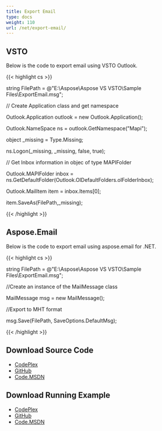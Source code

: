 ```yaml
---
title: Export Email
type: docs
weight: 110
url: /net/export-email/
---
```



## **VSTO**
Below is the code to export email using VSTO Outlook.

{{< highlight cs >}}

  string FilePath = @"E:\Aspose\Aspose VS VSTO\Sample Files\ExportEmail.msg";

 // Create Application class and get namespace

 Outlook.Application outlook = new Outlook.Application();

 Outlook.NameSpace ns = outlook.GetNamespace("Mapi");

 object _missing = Type.Missing;

 ns.Logon(_missing, _missing, false, true);

 // Get Inbox information in objec of type MAPIFolder

 Outlook.MAPIFolder inbox = ns.GetDefaultFolder(Outlook.OlDefaultFolders.olFolderInbox);

 Outlook.MailItem item = inbox.Items[0];

 item.SaveAs(FilePath,_missing);       

{{< /highlight >}}
## **Aspose.Email**
Below is the code to export email using aspose.email for .NET.

{{< highlight cs >}}

  string FilePath = @"E:\Aspose\Aspose VS VSTO\Sample Files\ExportEmail.msg";

 //Create an instance of the MailMessage class

 MailMessage msg = new MailMessage();

 //Export to MHT format

 msg.Save(FilePath, SaveOptions.DefaultMsg);

{{< /highlight >}}
## **Download Source Code**
- [CodePlex](https://asposeemailvsto.codeplex.com/SourceControl/latest#Code)
- [GitHub](https://github.com/aspose-email/Aspose.Email-for-.NET/tree/master/Plugins/Aspose.Email%20Vs%20VSTO%20Outlook/Code%20Comparison%20of%20Common%20Features/Delete%20Messages)
- [Code.MSDN](https://code.msdn.microsoft.com/Code-Comparison-of-common-4e0f39b8/view/SourceCode#content)
## **Download Running Example**
- [CodePlex](https://asposeemailvsto.codeplex.com/releases/view/620910)
- [GitHub](https://github.com/aspose-email/Aspose.Email-for-.NET/releases/tag/AsposeEmailVsVSTOv1.2)
- [Code.MSDN](https://code.msdn.microsoft.com/Code-Comparison-of-common-4e0f39b8)
